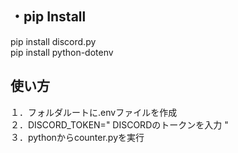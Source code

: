 ## ・pip Install
pip install discord.py  
pip install python-dotenv  

## 使い方
１．フォルダルートに.envファイルを作成  
２．DISCORD_TOKEN=" DISCORDのトークンを入力 "  
３．pythonからcounter.pyを実行  
